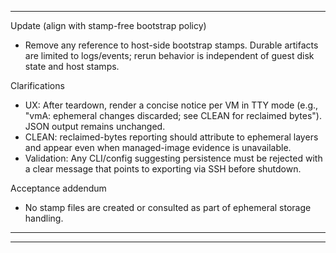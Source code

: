 
---
Update (align with stamp-free bootstrap policy)
- Remove any reference to host-side bootstrap stamps. Durable artifacts are limited to logs/events; rerun behavior is independent of guest disk state and host stamps.

Clarifications
- UX: After teardown, render a concise notice per VM in TTY mode (e.g., "vmA: ephemeral changes discarded; see CLEAN for reclaimed bytes"). JSON output remains unchanged.
- CLEAN: reclaimed-bytes reporting should attribute to ephemeral layers and appear even when managed-image evidence is unavailable.
- Validation: Any CLI/config suggesting persistence must be rejected with a clear message that points to exporting via SSH before shutdown.

Acceptance addendum
- No stamp files are created or consulted as part of ephemeral storage handling.
---

---


